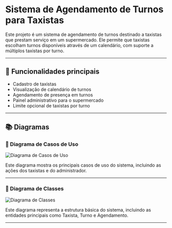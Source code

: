 # Sistema de Agendamento de Turnos para Taxistas

Este projeto é um sistema de agendamento de turnos destinado a taxistas que prestam serviço em um supermercado. Ele permite que taxistas escolham turnos disponíveis através de um calendário, com suporte a múltiplos taxistas por turno.

---

## 📌 Funcionalidades principais

- Cadastro de taxistas
- Visualização de calendário de turnos
- Agendamento de presença em turnos
- Painel administrativo para o supermercado
- Limite opcional de taxistas por turno

---

## 📚 Diagramas

### 📌 Diagrama de Casos de Uso

![Diagrama de Casos de Uso](https://drive.google.com/file/d/1rlWsZLTiEm6y4cQvllX5Dk3r6GLCnoG_/view?usp=sharing)

Este diagrama mostra os principais casos de uso do sistema, incluindo as ações dos taxistas e do administrador.

---

### 📌 Diagrama de Classes

![Diagrama de Classes](https://drive.google.com/file/d/1rlWsZLTiEm6y4cQvllX5Dk3r6GLCnoG_/view?usp=sharing)

Este diagrama representa a estrutura básica do sistema, incluindo as entidades principais como Taxista, Turno e Agendamento.

---
